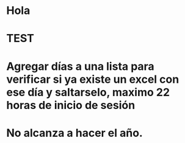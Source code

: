 # Hola
# TEST
# Agregar días a una lista para verificar si ya existe un excel con ese día y saltarselo, maximo 22 horas de inicio de sesión
# No alcanza a hacer el año.